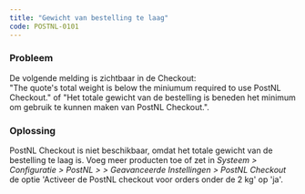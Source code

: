 ```yaml
---
title: "Gewicht van bestelling te laag"
code: POSTNL-0101
---
```



<p><h3>Probleem</h3></p><p>De volgende melding is zichtbaar in de Checkout:<br>"The quote's total weight is below the miniumum required to use PostNL Checkout." of "Het totale gewicht van de bestelling is beneden het minimum om gebruik te kunnen maken van PostNL Checkout.".<br><h3>Oplossing</h3></p><p>PostNL Checkout is niet beschikbaar, omdat het totale gewicht van de bestelling te laag is. Voeg meer producten toe of zet in <em>Systeem &gt; Configuratie &gt; PostNL &gt; &gt; Geavanceerde Instellingen &gt; PostNL Checkout</em> de optie 'Activeer de PostNL checkout voor orders onder de 2 kg' op 'ja'.</p>
